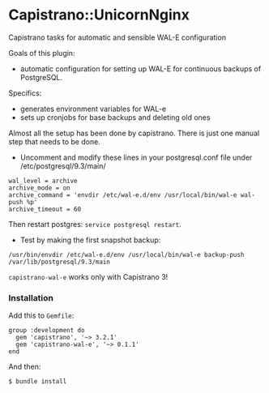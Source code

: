 # Capistrano::UnicornNginx

Capistrano tasks for automatic and sensible WAL-E configuration

Goals of this plugin:

* automatic configuration for setting up WAL-E for continuous backups of
  PostgreSQL.

Specifics:

* generates environment variables for WAL-e
* sets up cronjobs for base backups and deleting old ones

Almost all the setup has been done by capistrano. There is just one manual step 
that needs to be done.

* Uncomment and modify these lines in your postgresql.conf file under /etc/postgresql/9.3/main/

```
wal_level = archive
archive_mode = on
archive_command = 'envdir /etc/wal-e.d/env /usr/local/bin/wal-e wal-push %p'
archive_timeout = 60
```

Then restart postgres: `service postgresql restart`.

* Test by making the first snapshot backup:
```
/usr/bin/envdir /etc/wal-e.d/env /usr/local/bin/wal-e backup-push /var/lib/postgresql/9.3/main

```

`capistrano-wal-e` works only with Capistrano 3!

### Installation

Add this to `Gemfile`:

    group :development do
      gem 'capistrano', '~> 3.2.1'
      gem 'capistrano-wal-e', '~> 0.1.1'
    end

And then:

    $ bundle install

